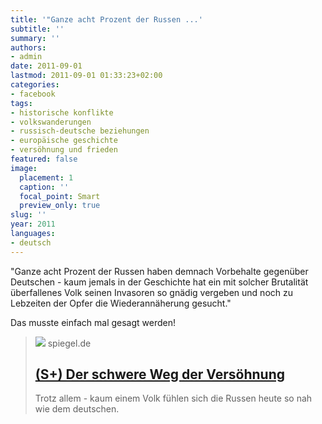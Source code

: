 ```yaml
---
title: '"Ganze acht Prozent der Russen ...'
subtitle: ''
summary: ''
authors:
- admin
date: 2011-09-01
lastmod: 2011-09-01 01:33:23+02:00
categories:
- facebook
tags:
- historische konflikte
- volkswanderungen
- russisch-deutsche beziehungen
- europäische geschichte
- versöhnung und frieden
featured: false
image:
  placement: 1
  caption: ''
  focal_point: Smart
  preview_only: true
slug: ''
year: 2011
languages:
- deutsch
---
```


"Ganze acht Prozent der Russen haben demnach Vorbehalte gegenüber Deutschen - kaum jemals in der Geschichte hat ein mit solcher Brutalität überfallenes Volk seinen Invasoren so gnädig vergeben und noch zu Lebzeiten der Opfer die Wiederannäherung gesucht."

Das musste einfach mal gesagt werden!
> [![](https://cdn.prod.www.spiegel.de/images/47b48a4a-0002-0004-0000-0000cc995d31_w959_r1.778_fpx49.95_fpy45.13.jpg)](http://www.spiegel.de/spiegel/print/d-78954519.html)
> spiegel.de
> ## [(S+) Der schwere Weg der Versöhnung](http://www.spiegel.de/spiegel/print/d-78954519.html)
>
>Trotz allem - kaum einem Volk fühlen sich die Russen heute so nah wie dem deutschen.